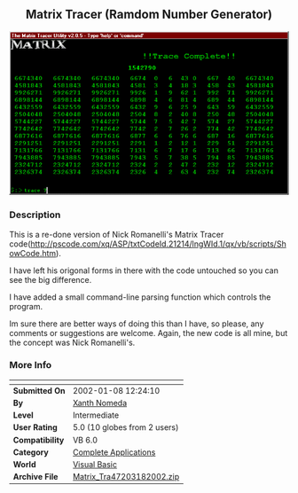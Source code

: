 ﻿<div align="center">

## Matrix Tracer \(Ramdom Number Generator\)

<img src="PIC2002181225537900.gif">
</div>

### Description

This is a re-done version of Nick Romanelli's Matrix Tracer code(http://pscode.com/xq/ASP/txtCodeId.21214/lngWId.1/qx/vb/scripts/ShowCode.htm).

I have left his origonal forms in there with the code untouched so you can see the big difference.

I have added a small command-line parsing function which controls the program.

Im sure there are better ways of doing this than I have, so please, any comments or suggestions are welcome. Again, the new code is all mine, but the concept was Nick Romanelli's.
 
### More Info
 


<span>             |<span>
---                |---
**Submitted On**   |2002-01-08 12:24:10
**By**             |[Xanth Nomeda](https://github.com/Planet-Source-Code/PSCIndex/blob/master/ByAuthor/xanth-nomeda.md)
**Level**          |Intermediate
**User Rating**    |5.0 (10 globes from 2 users)
**Compatibility**  |VB 6\.0
**Category**       |[Complete Applications](https://github.com/Planet-Source-Code/PSCIndex/blob/master/ByCategory/complete-applications__1-27.md)
**World**          |[Visual Basic](https://github.com/Planet-Source-Code/PSCIndex/blob/master/ByWorld/visual-basic.md)
**Archive File**   |[Matrix\_Tra47203182002\.zip](https://github.com/Planet-Source-Code/xanth-nomeda-matrix-tracer-ramdom-number-generator__1-30561/archive/master.zip)








